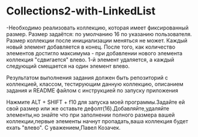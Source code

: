 # Collections2-with-LinkedList
-Необходимо реализовать коллекцию, которая имеет фиксированный размер. Размер задаётся:
по умолчанию 16
по указанию пользователя.
Размер коллекции после инициализации меняться не может. Каждый новый элемент добавляется в конец. После того, как количество элементов достигло максимума - при добавлении нового элемента коллекция "сдвигается" влево. 1-й элемент удаляется, а каждый следующий смещается на один элемент влево.

Результатом выполнения задания должен быть репозиторий с коллекцией, классом, тестирующим данную коллекцию, описанием задания и README файлом с инструкцией по запуску приложения

Нажмите ALT + SHIFT + f10 для запуска моей программы.Задайте ей свой размер или же оставьте дефолт(16).Добавляйте,удаляйте элементы,но знайте что при заполнении полного размера вашей коллекции,первые элементы начнут пропадать,ваша коллекция будет ехать "влево". С уважением,Павел Козачек.
